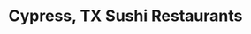 ---
layout: city
title: Cypress, TX Sushi Restaurants
permalink: /texas/cypress/
stateAbbr: TX
stateName: Texas
cityName: Cypress

---